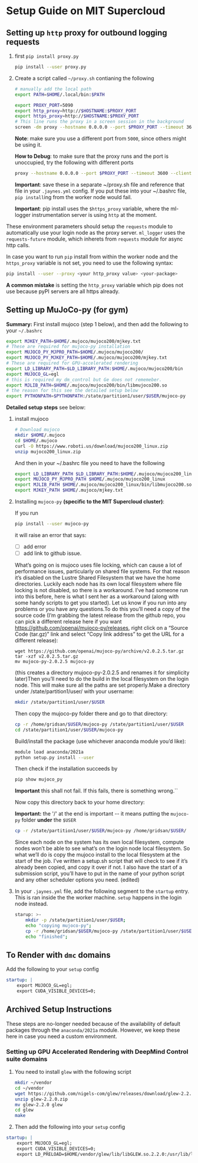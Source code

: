 # Setup Guide on MIT Supercloud

## Setting up `http` proxy for outbound logging requests

1. first `pip install proxy.py`

   ```bash
   pip install --user proxy.py
   ```
   
2. Create a script called  `~/proxy.sh` contianing the following
   
   
   ```bash
   # manually add the local path
   export PATH=$HOME/.local/bin:$PATH
   
   export PROXY_PORT=5090
   export http_proxy=http://$HOSTNAME:$PROXY_PORT
   export https_proxy=http://$HOSTNAME:$PROXY_PORT
   # This line runs the proxy in a screen session in the background
   screen -dm proxy --hostname 0.0.0.0 --port $PROXY_PORT --timeout 3600 --client-recvbuf-size 131072 --server-recvbuf-size 131072
   ```
   
   **Note**: make sure you use a different port from `5000`, since others might be using it.
   
   **How to Debug**: to make sure that the proxy runs and the port is unoccupied, try the following with different ports
   
   ```bash
   proxy --hostname 0.0.0.0 --port $PROXY_PORT --timeout 3600 --client-recvbuf-size 131072 --server-recvbuf-size 131072
   ```
   
   **Important**: save these in a separate ~/proxy.sh file and reference that file in your `.jaynes.yml` config. If you put these into your ~/.bashrc file, `pip install`ing from the worker node would fail. 
   
   **Important**: pip install uses the `$https_proxy` variable, where the ml-logger instrumentation server is using `http` at the moment.

These environment parameters should setup the `requests` module to automatically use your login node as the proxy server. `ml_logger` uses the `requests-future` module, which inherets from `requests` module for async http calls.

In case you want to run `pip` install from within the worker node and the `https_proxy` variable is not set, you need to use the following syntax:

```bash
pip install --user --proxy <your http_proxy value> <your-package>
```

**A common mistake** is setting the `http_proxy` variable which pip does not use because pyPI servers are all https already.

## Setting up MuJoCo-py (for gym)

**Summary:** First install mujoco (step 1 below), and then add the following to your `~/.bashrc` 

```bash
export MJKEY_PATH=$HOME/.mujoco/mujoco200/mjkey.txt
# These are required for mujoco-py installation
export MUJOCO_PY_MJPRO_PATH=$HOME/.mujoco/mujoco200/
export MUJOCO_PY_MJKEY_PATH=$HOME/.mujoco/mujoco200/mjkey.txt
# These are required for GPU-accelerated rendering
export LD_LIBRARY_PATH=$LD_LIBRARY_PATH:$HOME/.mujoco/mujoco200/bin
export MUJOCO_GL=egl
# this is required my dm_control but Ge does not rememeber.
export MJLIB_PATH=$HOME/.mujoco/mujoco200/bin/libmujoco200.so
# the reason for this see the detailed setup below
export PYTHONPATH=$PYTHONPATH:/state/partition1/user/$USER/mujoco-py
```

**Detailed setup steps** see below: 


1. install mujoco

   ```bash
   # Download mujoco
   mkdir $HOME/.mujoco
   cd $HOME/.mujoco
   curl -O https://www.roboti.us/download/mujoco200_linux.zip
   unzip mujoco200_linux.zip
   ```

   And then in your ~/.bashrc file you  need to have the following

   ```bash
   export LD_LIBRARY_PATH $LD_LIBRARY_PATH:$HOME/.mujoco/mujoco200_linux/bin
   export MUJOCO_PY_MJPRO_PATH $HOME/.mujoco/mujoco200_linux
   export MJLIB_PATH $HOME/.mujoco/mujoco200_linux/bin/libmujoco200.so
   export MJKEY_PATH $HOME/.mujoco/mjkey.txt
   ```

2. Installing `mujoco-py` **(specific to the MIT Supercloud cluster)**:

   If you run 

   ```bash
   pip install --user mujoco-py
   ```

   it will raise an error that says:

   - [ ] add error
   - [ ] add link to github issue.

   What’s going on is mujoco uses file locking, which can cause a lot of performance issues, particularly on shared file systems. For that reason it’s disabled on the Lustre Shared Filesystem that we have the home directories. Luckily each node has its own local filesystem where file locking is not disabled, so there is a workaround. I’ve had someone run into this before, here is what I sent her as a workaround (along with some handy scripts to get you started). Let us know if you run into any problems or you have any questions.To do this you’ll need a copy of the source code (I’m grabbing the latest release from the github repo, you can pick a different release here if you want https://github.com/openai/mujoco-py/releases, right click on a “Source Code (tar.gz)” link and select “Copy link address” to get the URL for a different release):

   ```
   wget https://github.com/openai/mujoco-py/archive/v2.0.2.5.tar.gz
   tar -xzf v2.0.2.5.tar.gz
   mv mujoco-py-2.0.2.5 mujoco-py
   ```

   (this creates a directory mujoco-py-2.0.2.5 and renames it for simplicity later)Then you’ll need to do the build in the local filesystem on the login node. This will make sure all the paths are set properly.Make a directory under /state/partition1/user/ with your username:

   ```bash
   mkdir /state/partition1/user/$USER 
   ```

   Then copy the mujoco-py folder there and go to that directory:

   ```bash
   cp -r /home/gridsan/$USER/mujoco-py /state/partition1/user/$USER
   cd /state/partition1/user/$USER/mujoco-py 
   ```

   Build/install the package (use whichever anaconda module you’d like):

   ```bash
   module load anaconda/2021a
   python setup.py install --user
   ```
   Then check if the installation succeeds by 

   ```bash
   pip show mujoco_py
   ```

   **Important** this shall not fail. If this fails, there is something wrong.``

   Now copy this directory back to your home directory: 

   **Important:** the '/' at the end is important -- it means putting the `mujoco-py` folder **under** the `$USER` 

   ```bash
   cp -r /state/partition1/user/$USER/mujoco-py /home/gridsan/$USER/
   ```

   Since each node on the system has its own local filesystem, compute nodes won’t be able to see what’s on the login node local filesystem. So what we’ll do is copy the mujoco install to the local filesystem at the start of the job. I’ve written a setup.sh script that will check to see if it’s already been copied, and copy it over if not. I also have the start of a submission script, you’ll have to put in the name of your python script and any other scheduler options you need. (edited)


4. In your `.jaynes.yml` file, add the following segment to the `startup` entry. This is ran inside the the worker machine. `setup` happens in the login node instead.

   ```bash
   starup: >-
       mkdir -p /state/partition1/user/$USER;
       echo "copying mujoco-py";
       cp -r /home/gridsan/$USER/mujoco-py /state/partition1/user/$USER/;
       echo "finished";
   ```

## To Render with `dmc` domains

Add the following to your `setup` config

```yaml
startup: | 
    export MUJOCO_GL=egl;
    export CUDA_VISIBLE_DEVICES=0;
```



## Archived Setup Instructions

These steps are no-longer needed because of the availability of default packages through the `anaconda/2021a` module. However, we keep these here in case you need a custom environment.


### Setting up GPU Accelerated Rendering with DeepMind Control suite domains

1. You need to install `glew` with the following script

   ```bash
   mkdir ~/vendor
   cd ~/vendor
   wget https://github.com/nigels-com/glew/releases/download/glew-2.2.0/glew-2.2.0.zip     
   unzip glew-2.2.0.zip
   mv glew-2.2.0 glew
   cd glew
   make 
   ```

2.  Then add the following into your `setup` config

   ```yaml
   startup: | 
       export MUJOCO_GL=egl;
       export CUDA_VISIBLE_DEVICES=0;
       export LD_PRELOAD=$HOME/vendor/glew/lib/libGLEW.so.2.2.0:/usr/lib/libGL.so.1;
   ```

